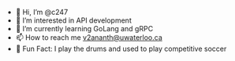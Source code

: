 - 👋 Hi, I’m @c247
- 👀 I’m interested in API development
- 🌱 I’m currently learning GoLang and gRPC
- 📫 How to reach me v2ananth@uwaterloo.ca
- :star2: Fun Fact: I play the drums and used to play competitive soccer

<!---
c247/c247 is a ✨ special ✨ repository because its `README.md` (this file) appears on your GitHub profile.
You can click the Preview link to take a look at your changes.
--->
